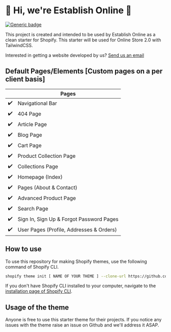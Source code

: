 # :wave: Hi, we're Establish Online :wave:

[![Generic badge](https://img.shields.io/badge/Do%20we%20develop%20websites%3F-Yes-brightgreen)](https://establishonline.io/)

This project is created and intended to be used by Establish Online as a clean starter for Shopify. This starter will be used for Online Store 2.0 with TailwindCSS.

Interested in getting a website developed by us? [Send us an email](mailto:info@establishonline.io)

## Default Pages/Elements [Custom pages on a per client basis]

|                    | Pages                                    |
| ------------------ | ---------------------------------------- |
| :heavy_check_mark: | Navigational Bar                         |
| :heavy_check_mark: | 404 Page                                 |
| :heavy_check_mark: | Article Page                             |
| :heavy_check_mark: | Blog Page                                |
| :heavy_check_mark: | Cart Page                                |
| :heavy_check_mark: | Product Collection Page                  |
| :heavy_check_mark: | Collections Page                         |
| :heavy_check_mark: | Homepage (Index)                         |
| :heavy_check_mark: | Pages (About & Contact)                  |
| :heavy_check_mark: | Advanced Product Page                    |
| :heavy_check_mark: | Search Page                              |
| :heavy_check_mark: | Sign In, Sign Up & Forgot Password Pages |
| :heavy_check_mark: | User Pages (Profile, Addresses & Orders) |

## How to use

To use this repository for making Shopify themes, use the following command of Shopify CLI.

```sh
shopify theme init [ NAME OF YOUR THEME ] --clone-url https://github.com/establishonline/EO_Shopify_clean
```

If you don't have Shopify CLI installed to your computer, navigate to the [installation page of Shopify CLI](https://shopify.dev/themes/tools/cli/installation).

## Usage of the theme

Anyone is free to use this starter theme for their projects. If you notice any issues with the theme raise an issue on Github and we'll address it ASAP.
